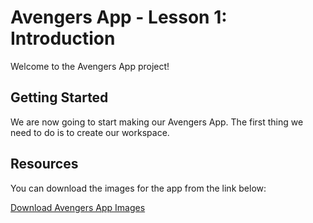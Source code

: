 # Avengers App - Lesson 1: Introduction

Welcome to the Avengers App project!

## Getting Started

We are now going to start making our Avengers App. The first thing we need to do is to create our workspace.

## Resources

You can download the images for the app from the link below:

[Download Avengers App Images](https://github.com/IT-varsity-Materials/AppAcademyWeek2)